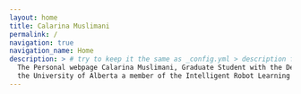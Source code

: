 ```yaml
---
layout: home
title: Calarina Muslimani
permalink: /
navigation: true
navigation_name: Home
description: > # try to keep it the same as _config.yml > description field, which is used as a fallback for pages without description or excerpt.
  The Personal webpage Calarina Muslimani, Graduate Student with the Department of Computing Science at
  the University of Alberta a member of the Intelligent Robot Learning Laboratory.
---
```



